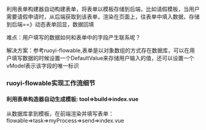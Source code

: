 利用表单构建器自动构建表单，将表单以模板存储到后端，比如请假模板，当用户需要请假申请时，从后端获取到该表单，渲染在页面上，往表单中填入数据，存储到后端==》动态表单回显，数据回填

难点：用户填写的数据如何和表单中的字段产生联系呢？

解决方案：参考ruoyi-flowable,表单是以对象数组的方式存在数据库，可以在用户填写数据的时候设置一个DefaultValue来存储用户输入的值，还可以设置一个vModel表示该字段的唯一标识

### ruoyi-flowable实现工作流细节

#### 利用表单构造器自动生成模板: tool=>build=>index.vue

从数据库拿到模板，在前端渲染并填写表单：flowable=>task=>myProcess=>send=>index.vue

